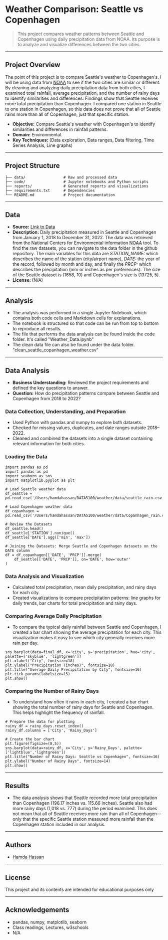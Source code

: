 # Weather Comparison: Seattle vs Copenhagen

> This project compares weather patterns between Seattle and Copenhagen using daily precipitation data from NOAA. Its purpose is to analyze and visualize differences between the two cities.

---

## Project Overview

The point of this project is to compare Seattle's weather to Copenhagen's. I will be using data from
[NOAA](https://www.ncei.noaa.gov/cdo-web/search?datasetid=GHCND) to see if the two cities are similar or different. By cleaning and analyzing daily precipitation data from both cities, I examined total rainfall, average precipitation, and the number of rainy days to identify similarities and differences. Findings show that Seattle receives more total precipitation than Copenhagen. I compared one station in Seattle to one station in Copenhagen, so this data does not prove that all of Seattle rains more than all of Copenhagen, just that specific station.

- **Objective:** Compare Seattle's weather with Copenhagen's to identify similarities and differences in rainfall patterns.
- **Domain:** Environmental.
- **Key Techniques:** (Data exploration, Data ranges, Data filtering, Time Series Analysis, Line graphs)

---

## Project Structure

```
├── data/                 # Raw and processed data
├── code/                 # Jupyter notebooks and Python scripts
├── reports/              # Generated reports and visualizations
├── requirements.txt      # Dependencies
└── README.md             # Project documentation
```

---

## Data

- **Source:** [Link to Data]('DATA5100/weather/data')
- **Description:** Daily precipitation measured in Seattle and Copenhagen from January 1, 2018 to December 31, 2022. The data was retrieved from the National Centers for Environmental information [NOAA](https://www.ncei.noaa.gov/cdo-web/search?datasetid=GHCND) tool. To find the raw datasets, you can navigate to the data folder in the github repository. The main variables for this data are *STATION_NAME:* which describes the name of the station (city/airport name), *DATE:* the year of the record, followed by month and day, and finally the *PRCP:* which describes the precipitation (mm or inches as per preferences). The size of the Seattle dataset is (1658, 10) and Copenhagen's size is (13725, 5).
- **License:** (N/A)

---

## Analysis

- The analysis was performed in a single Jupyter Notebook, which contains both code cells and Markdown cells for explanations.
- The notebook is structured so that code can be run from top to bottom to reproduce all results.
- The file that performs the data analysis can be found inside the code folder. It's called "Weather_Data.ipynb"
- The clean data file can also be found under the data folder. "clean_seattle_copanhagen_weather.csv"

---

## Data Analysis

- **Business Understanding:** Reviewed the project requirements and defined the key questions to answer.
- **Question:** How do precipitation patterns compare between Seattle and Copenhagen from 2018 to 2022?

### Data Collection, Understanding, and Preparation
- Used Python with pandas and numpy to explore both datasets.
- Checked for missing values, duplicates, and date ranges outside 2018–2022.
- Cleaned and combined the datasets into a single dataset containing relevant information for both cities.

### Loading the Data
```
import pandas as pd
import pandas as pd
import seaborn as sns
import matplotlib.pyplot as plt

# Load Seattle weather data
df_seattle = pd.read_csv('/Users/hamdahassan/DATA5100/weather/data/seattle_rain.csv')

# Load Copenhagen weather data
df_copanhagen = pd.read_csv('/Users/hamdahassan/DATA5100/weather/data/Copanhagen_rain.csv')

# Review the Datasets
df_seattle.head()
df_seattle['STATION'].nunique()
df_seattle['DATE'].agg(['min', 'max'])

# Joining the Datasets: Merge Seattle and Copenhagen datasets on the DATE column
df = df_copanhagen[['DATE', 'PRCP']].merge(
    df_seattle[['DATE', 'PRCP']], on='DATE', how='outer'
)
```
### Data Analysis and Visualization
- Calculated total precipitation, mean daily precipitation, and rainy days for each city.
- Created visualizations to compare precipitation patterns: line graphs for daily trends, bar charts for total precipitation and rainy days.

### Comparing Average Daily Precipitation
- To compare the typical daily rainfall between Seattle and Copenhagen, I created a bar chart showing the average precipitation for each city. This visualization makes it easy to see which city generally receives more rain per day.
  
```
sns.barplot(data=final_df, x='city', y='precipitation', hue='city', palette=['skyblue', 'lightgreen'])
plt.xlabel("City", fontsize=18)
plt.ylabel("Precipitation (inches)", fontsize=18)
plt.title("Average Daily Precipitation by City", fontsize=16)
plt.tick_params(labelsize=15)
plt.show()
```                                                                                              

### Comparing the Number of Rainy Days
- To understand how often it rains in each city, I created a bar chart showing the total number of rainy days for Seattle and Copenhagen. This helps highlight the frequency of rainfall.

```
# Prepare the data for plotting
rainy_df = rainy_days.reset_index()
rainy_df.columns = ['City', 'Rainy_Days']

# Create the bar chart
plt.figure(figsize=(8,5))
sns.barplot(data=rainy_df, x='City', y='Rainy_Days', palette=['lightblue','lightgreen'])
plt.title("Number of Rainy Days: Seattle vs Copenhagen", fontsize=16)
plt.ylabel("Number of Rainy Days", fontsize=14)
plt.show()
```
---

## Results
- The data analysis shows that Seattle recorded more total precipitation than Copenhagen (196.17 inches vs. 115.66 inches). Seattle also had more rainy days (1,018 vs. 777) during the period examined. This does not mean that all of Seattle receives more rain than all of Copenhagen—only that the specific Seattle station measured more rainfall than the Copenhagen station included in our analysis.
---

## Authors
- [Hamda Hassan](https://github.com/hamdahass)

---

## License

This project and its contents are intended for educational purposes only

---

## Acknowledgements

- pandas, numpy, matplotlib, seaborn
- Class readings, Lectures, w3schools
- N/A
